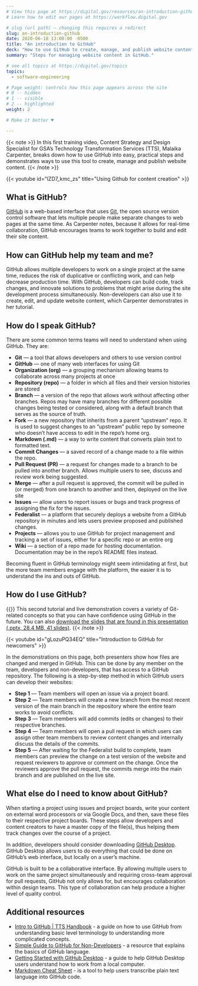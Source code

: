 ```yaml
---
# View this page at https://digital.gov/resources/an-introduction-github
# Learn how to edit our pages at https://workflow.digital.gov

# slug (url path) — changing this requires a redirect
slug: an-introduction-github
date: 2020-06-18 13:00:00 -0500
title: "An introduction to GitHub"
deck: "How to use GitHub to create, manage, and publish website content."
summary: "Steps for managing website content in GitHub."

# see all topics at https://digital.gov/topics
topics:
  - software-engineering

# Page weight: controls how this page appears across the site
# 0 -- hidden
# 1 -- visible
# 2 -- highlighted
weight: 2

# Make it better ♥

---
```


{{< note >}}
In this first training video, Content Strategy and Design Specialist for GSA’s Technology Transformation Services (TTS), Malaika Carpenter, breaks down how to use GitHub into easy, practical steps and demonstrates ways to use this tool to create, manage and publish website content.
{{< /note >}}

{{< youtube id="lZD7_kmc_zs" title="Using Github for content creation" >}}

## What is GitHub?

[GitHub](https://github.com/) is a web-based interface that uses [Git](https://git-scm.com/), the open source version control software that lets multiple people make separate changes to web pages at the same time. As Carpenter notes, because it allows for real-time collaboration, GitHub encourages teams to work together to build and edit their site content.

## How can GitHub help my team and me?

GitHub allows multiple developers to work on a single project at the same time, reduces the risk of duplicative or conflicting work, and can help decrease production time. With GitHub, developers can build code, track changes, and innovate solutions to problems that might arise during the site development process simultaneously. Non-developers can also use it to create, edit, and update website content, which Carpenter demonstrates in her tutorial.

## How do I speak GitHub?

There are some common terms teams will need to understand when using GitHub. They are:

- **Git** &mdash; a tool that allows developers and others to use version control
- **GitHub** &mdash; one of many web interfaces for using Git
- **Organization (org)** &mdash; a grouping mechanism allowing teams to collaborate across many projects at once
- **Repository (repo)** &mdash; a folder in which all files and their version histories are stored
- **Branch** &mdash; a version of the repo that allows work without affecting other branches. Repos may have many branches for different possible changes being tested or considered, along with a default branch that serves as the source of truth.
- **Fork** &mdash; a new repository that inherits from a parent “upstream” repo. It is used to suggest changes to an “upstream” public repo by someone who doesn’t have access to edit in the repo’s home org.
- **Markdown (.md)** &mdash; a way to write content that converts plain text to formatted text.
- **Commit Changes** &mdash; a saved record of a change made to a file within the repo.
- **Pull Request (PR)** &mdash; a request for changes made to a branch to be pulled into another branch. Allows multiple users to see, discuss and review work being suggested.
- **Merge** &mdash; after a pull request is approved, the commit will be pulled in (or merged) from one branch to another and then, deployed on the live site
- **Issues** &mdash; allow users to report issues or bugs and track progress of assigning the fix for the issues.
- **Federalist** &mdash; a platform that securely deploys a website from a GitHub repository in minutes and lets users preview proposed and published changes.
- **Projects** &mdash; allows you to use GitHub for project management and tracking a set of issues, either for a specific repo or an entire org
- **Wiki** &mdash; a section of a repo made for hosting documentation. Documentation may be in the repo’s README files instead.

Becoming fluent in GitHub terminology might seem intimidating at first, but the more team members engage with the platform, the easier it is to understand the ins and outs of GitHub.

## How do I use GitHub?

{{<note>}}
This second tutorial and live demonstration covers a variety of Git-related concepts so that you can have confidence using GitHub in the future. You can also [download the slides that are found in this presentation (.pptx, 28.4 MB, 41 slides)](https://s3.amazonaws.com/digitalgov/static/07-25-2023-github-basics-final.pptx).
{{< /note >}}

{{< youtube id="gLozuPQ34EQ" title="Introduction to GitHub for newcomers" >}}

In the demonstrations on this page, both presenters show how files are changed and merged in GitHub. This can be done by any member on the team, developers and non-developers, that has access to a GitHub repository. The following is a step-by-step method in which GitHub users can develop their websites:

- **Step 1** &mdash; Team members will open an issue via a project board.
- **Step 2** &mdash; Team members will create a new branch from the most recent version of the main branch in the repository where the entire team works to avoid conflicts.
- **Step 3** &mdash; Team members will add commits (edits or changes) to their respective branches.
- **Step 4** &mdash; Team members will open a pull request in which users can assign other team members to review content changes and internally discuss the details of the commits.
- **Step 5** &mdash; After waiting for the Federalist build to complete, team members can preview the change on a test version of the website and request reviewers to approve or comment on the change. Once the reviewers approve the pull request, the commits merge into the main branch and are published on the live site.

## What else do I need to know about GitHub?

When starting a project using issues and project boards, write your content on external word processors or via Google Docs, and then, save these files to their respective project boards. These steps allow developers and content creators to have a master copy of the file(s), thus helping them track changes over the course of a project.

In addition, developers should consider downloading [GitHub Desktop](https://desktop.github.com/). GitHub Desktop allows users to do everything that could be done on GitHub’s web interface, but locally on a user’s machine.

GitHub is built to be a collaborative interface. By allowing multiple users to work on the same project simultaneously and requiring cross-team approval for pull requests, GitHub not only allows for, but encourages collaboration within design teams. This type of collaboration can help produce a higher level of quality control.

## Additional resources

- [Intro to GitHub | TTS Handbook](https://handbook.tts.gsa.gov/intro-to-github/) - a guide on how to use GitHub from understanding basic level terminology to understanding more complicated concepts.
- [Simple Guide to GitHub for Non-Developers](https://unito.io/blog/guide-to-github-for-project-managers/) - a resource that explains the basics of GitHub language.
- [Getting Started with GitHub Desktop](https://help.github.com/en/desktop/getting-started-with-github-desktop) - a guide to help GitHub Desktop users understand how to work from a local computer.
- [Markdown Cheat Sheet](https://www.markdownguide.org/cheat-sheet/) - is a tool to help users transcribe plain text language into GitHub code.
